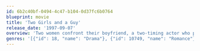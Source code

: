 ```yaml
---
id: 6b2c40bf-0494-4c47-b104-0d37fc6b0764
blueprint: movie
title: 'Two Girls and a Guy'
release_date: '1997-09-07'
overview: 'Two women confront their boyfriend, a two-timing actor who professed eternal love to each.'
genres: '[{"id": 18, "name": "Drama"}, {"id": 10749, "name": "Romance"}]'
---
```

